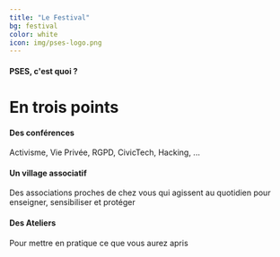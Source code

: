 ```yaml
---
title: "Le Festival"
bg: festival
color: white
icon: img/pses-logo.png
---
```


#### PSES, c'est quoi ?
# En trois points
<div class="row features">
  <div class="col s12 m4 feature">
    <i class="fa fa-comments-o fa-4x">
    </i>
    <h4> Des conférences</h4>
    <p class="feature-description"> Activisme, Vie Privée, RGPD, CivicTech, Hacking, ...</p>
  </div>
  <div class="col s12 m4 feature">
    <i class="fa fa-handshake-o fa-4x">
    </i>
    <h4> Un village associatif </h4>
    <p class="feature-description"> Des associations proches de chez vous qui agissent au quotidien pour enseigner, sensibiliser et protéger </p>
  </div>
  <div class="col s12 m4 feature">
    <i class="fa fa-laptop fa-4x">
    </i>
    <h4> Des Ateliers</h4>
    <p class="feature-description"> Pour mettre en pratique ce que vous aurez apris</p>
  </div>
</div>
